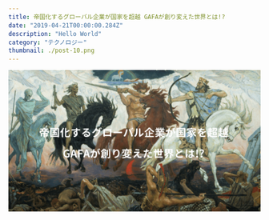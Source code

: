 ```yaml
---
title: 帝国化するグローバル企業が国家を超越 GAFAが創り変えた世界とは!?
date: "2019-04-21T00:00:00.284Z"
description: "Hello World"
category: "テクノロジー"
thumbnail: ./post-10.png
---
```


![](./post-10.png)